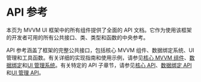 # API 参考

本页为 MVVM UI 框架中的所有组件提供了全面的 API 文档。它作为使用该框架的开发者可用的所有公共接口、类、类型和函数的中央参考。

API 参考涵盖了框架的完整公共接口，包括核心 MVVM 组件、数据绑定系统、UI 管理和工具函数。有关详细的实现指南和使用示例，请参见[核心 MVVM 组件](04-03-02-core-mvvm-components.md)、[数据绑定](04-03-02-02-data-binding.md)和[UI 管理系统](04-03-03-ui-management-system.md)。有关特定的 API 子章节，请参见[核心 API](04-03-05-01-core-apis.md)、[数据绑定 API](04-03-05-02-data-binding-apis.md)和[UI 管理 API](04-03-05-03-ui-management-apis.md)。